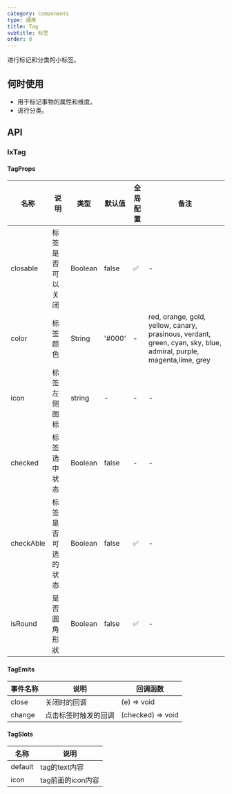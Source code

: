 ```yaml
---
category: components
type: 通用
title: Tag
subtitle: 标签
order: 0
---
```


进行标记和分类的小标签。

## 何时使用

- 用于标记事物的属性和维度。
- 进行分类。

## API

### IxTag

#### TagProps

| 名称 | 说明 | 类型  | 默认值 | 全局配置 | 备注 |
| --- | --- | --- | --- | --- | --- |
| closable | 标签是否可以关闭 | Boolean | false | ✅ | - |
| color | 标签颜色 | String | '#000' | - | red, orange, gold, yellow, canary, prasinous, verdant, green, cyan, sky, blue, admiral, purple, magenta,lime, grey |
| icon | 标签左侧图标 | string | - | - | - |
| checked | 标签选中状态 | Boolean | false | - | - |
| checkAble | 标签是否可选的状态 | Boolean | false | ✅ | - |
| isRound | 是否圓角形狀 | Boolean | false | ✅ | - |

[comment]: <> (| level | 数字等级&#40;正整数&#41;,这个可以优先级放后 | Number | - | ✅ | - |)

#### TagEmits

| 事件名称 | 说明                 | 回调函数          |
| -------- | -------------------- | ----------------- |
| close    | 关闭时的回调         | (e) => void       |
| change   | 点击标签时触发的回调 | (checked) => void |

#### TagSlots

| 名称    | 说明              |
| ------- | ---------------- |
| default | tag的text内容 |
| icon    | tag前面的icon内容 |
